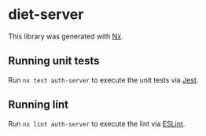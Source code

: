 # diet-server

This library was generated with [Nx](https://nx.dev).

## Running unit tests

Run `nx test auth-server` to execute the unit tests via [Jest](https://jestjs.io).

## Running lint

Run `nx lint auth-server` to execute the lint via [ESLint](https://eslint.org/).
